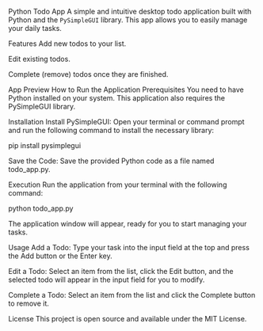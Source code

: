 Python Todo App
A simple and intuitive desktop todo application built with Python and the `PySimpleGUI` library. This app allows you to easily manage your daily tasks.

Features
Add new todos to your list.

Edit existing todos.

Complete (remove) todos once they are finished.

App Preview
How to Run the Application
Prerequisites
You need to have Python installed on your system. This application also requires the PySimpleGUI library.

Installation
Install PySimpleGUI: Open your terminal or command prompt and run the following command to install the necessary library:

pip install pysimplegui

Save the Code: Save the provided Python code as a file named todo_app.py.

Execution
Run the application from your terminal with the following command:

python todo_app.py

The application window will appear, ready for you to start managing your tasks.

Usage
Add a Todo: Type your task into the input field at the top and press the Add button or the Enter key.

Edit a Todo: Select an item from the list, click the Edit button, and the selected todo will appear in the input field for you to modify.

Complete a Todo: Select an item from the list and click the Complete button to remove it.

License
This project is open source and available under the MIT License.

